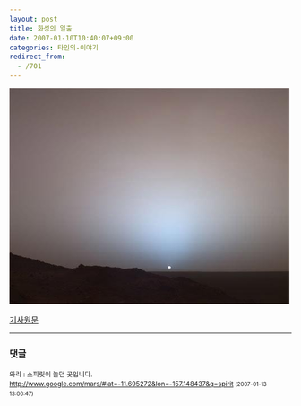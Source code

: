 ```yaml
---
layout: post
title: 화성의 일출
date: 2007-01-10T10:40:07+09:00
categories: 타인의-이야기
redirect_from:
  - /701
---
```


![ ](/assets/media/uploads_2007_01_mars_sunrise.jpg)

<a href="http://www.zdnet.co.kr/news/internet/etc/0,39031281,39154477,00.htm" target="bb">기사원문</a>

* * *

### 댓글



<!--- cmt:1091 --->
<!--- mail: --->
<!--- parent:0 --->

<small>와리 : 스피릿이 놀던 곳입니다. http://www.google.com/mars/#lat=-11.695272&lon=-157.148437&q=spirit <small>(2007-01-13 13:00:47)</small></small>

